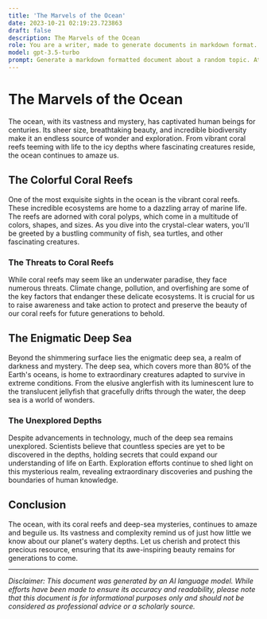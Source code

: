 ```yaml
---
title: 'The Marvels of the Ocean'
date: 2023-10-21 02:19:23.723863
draft: false
description: The Marvels of the Ocean
role: You are a writer, made to generate documents in markdown format. It is very important that all of the documents you generate are in valid markdown format.
model: gpt-3.5-turbo
prompt: Generate a markdown formatted document about a random topic. At the bottom, include a disclaimer explaining that the document was generated by you. The first line of the document should be the title. Make sure that the entire document is in proper markdown format, using a mix of various tags to make the document visually appealing.
---
```


# The Marvels of the Ocean

The ocean, with its vastness and mystery, has captivated human beings for centuries. Its sheer size, breathtaking beauty, and incredible biodiversity make it an endless source of wonder and exploration. From vibrant coral reefs teeming with life to the icy depths where fascinating creatures reside, the ocean continues to amaze us.

## The Colorful Coral Reefs

One of the most exquisite sights in the ocean is the vibrant coral reefs. These incredible ecosystems are home to a dazzling array of marine life. The reefs are adorned with coral polyps, which come in a multitude of colors, shapes, and sizes. As you dive into the crystal-clear waters, you'll be greeted by a bustling community of fish, sea turtles, and other fascinating creatures.

### The Threats to Coral Reefs

While coral reefs may seem like an underwater paradise, they face numerous threats. Climate change, pollution, and overfishing are some of the key factors that endanger these delicate ecosystems. It is crucial for us to raise awareness and take action to protect and preserve the beauty of our coral reefs for future generations to behold.

## The Enigmatic Deep Sea

Beyond the shimmering surface lies the enigmatic deep sea, a realm of darkness and mystery. The deep sea, which covers more than 80% of the Earth's oceans, is home to extraordinary creatures adapted to survive in extreme conditions. From the elusive anglerfish with its luminescent lure to the translucent jellyfish that gracefully drifts through the water, the deep sea is a world of wonders.

### The Unexplored Depths

Despite advancements in technology, much of the deep sea remains unexplored. Scientists believe that countless species are yet to be discovered in the depths, holding secrets that could expand our understanding of life on Earth. Exploration efforts continue to shed light on this mysterious realm, revealing extraordinary discoveries and pushing the boundaries of human knowledge.

## Conclusion

The ocean, with its coral reefs and deep-sea mysteries, continues to amaze and beguile us. Its vastness and complexity remind us of just how little we know about our planet's watery depths. Let us cherish and protect this precious resource, ensuring that its awe-inspiring beauty remains for generations to come.

---

*Disclaimer: This document was generated by an AI language model. While efforts have been made to ensure its accuracy and readability, please note that this document is for informational purposes only and should not be considered as professional advice or a scholarly source.*
